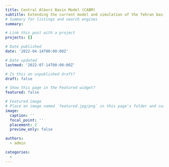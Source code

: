 ```yaml
---
title: Central Alborz Basin Model (CABM) 
subtitle: Extending the current model and simulation of the Tehran basinto the Central Alborz basin. The most populous region in Iran, home to over 15 million people.
# Summary for listings and search engines
summary: 

# Link this post with a project
projects: []

# Date published
date: '2022-04-14T00:00:00Z'

# Date updated
lastmod: '2022-07-14T00:00:00Z'

# Is this an unpublished draft?
draft: false

# Show this page in the Featured widget?
featured: false

# Featured image
# Place an image named `featured.jpg/png` in this page's folder and customize its options here.
image:
  caption: ''
  focal_point: ''
  placement: 2
  preview_only: false

authors:
  - admin

categories:
  - 
---
```


